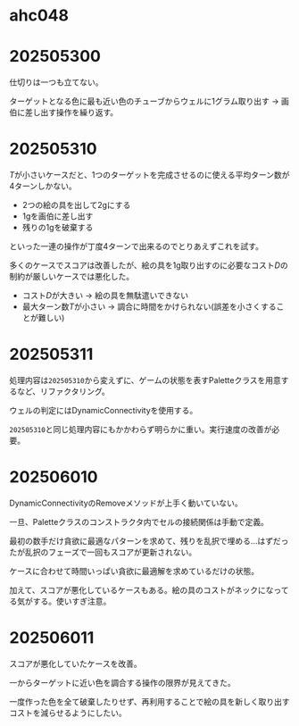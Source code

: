 # ahc048

# 202505300

仕切りは一つも立てない。

ターゲットとなる色に最も近い色のチューブからウェルに1グラム取り出す -> 画伯に差し出す操作を繰り返す。

# 202505310

$T$が小さいケースだと、1つのターゲットを完成させるのに使える平均ターン数が4ターンしかない。

- 2つの絵の具を出して2gにする
- 1gを画伯に差し出す
- 残りの1gを破棄する

といった一連の操作が丁度4ターンで出来るのでとりあえずこれを試す。

多くのケースでスコアは改善したが、絵の具を1g取り出すのに必要なコスト$D$の制約が厳しいケースでは悪化した。

- コスト$D$が大きい -> 絵の具を無駄遣いできない
- 最大ターン数$T$が小さい -> 調合に時間をかけられない(誤差を小さくすることが難しい)

# 202505311

処理内容は`202505310`から変えずに、ゲームの状態を表すPaletteクラスを用意するなど、リファクタリング。

ウェルの判定にはDynamicConnectivityを使用する。

`202505310`と同じ処理内容にもかかわらず明らかに重い。実行速度の改善が必要。

# 202506010

DynamicConnectivityのRemoveメソッドが上手く動いていない。

一旦、Paletteクラスのコンストラクタ内でセルの接続関係は手動で定義。

最初の数手だけ貪欲に最適なパターンを求めて、残りを乱択で埋める...はずだったが乱択のフェーズで一回もスコアが更新されない。

ケースに合わせて時間いっぱい貪欲に最適解を求めているだけの状態。

加えて、スコアが悪化しているケースもある。絵の具のコストがネックになってる気がする。使いすぎ注意。

# 202506011

スコアが悪化していたケースを改善。

一からターゲットに近い色を調合する操作の限界が見えてきた。

一度作った色を全て破棄したりせず、再利用することで絵の具を新しく取り出すコストを減らせるようにしたい。
